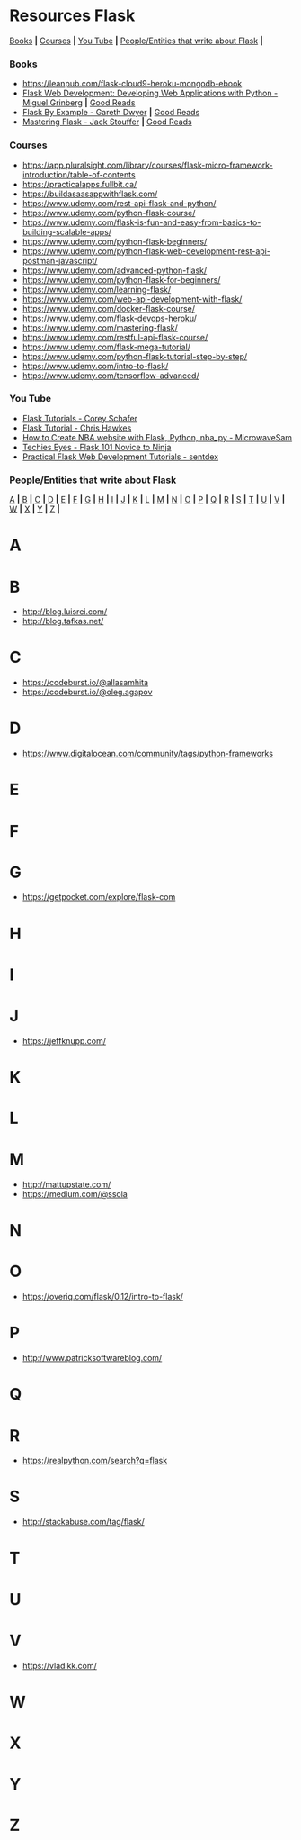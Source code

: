 # Resources Flask

[Books](#books) **|**
[Courses](#courses) **|**
[You Tube](#you-tube) **|**
[People/Entities that write about Flask](#) **|**

### Books

* https://leanpub.com/flask-cloud9-heroku-mongodb-ebook
* [Flask Web Development: Developing Web Applications with Python - Miguel Grinberg](https://www.amazon.com/Flask-Web-Development-Developing-Applications/dp/1491991739) **|** [Good Reads](https://www.goodreads.com/book/show/18774655-flask-web-development)
* [Flask By Example - Gareth Dwyer](https://www.amazon.com/Flask-Example-Gareth-Dwyer/dp/1785286935) **|** [Good Reads](https://www.goodreads.com/book/show/30125157-flask-by-example)
* [Mastering Flask - Jack Stouffer](https://www.goodreads.com/book/show/27134008-mastering-flask?from_search=true) **|** [Good Reads](https://www.goodreads.com/book/show/27134008-mastering-flask?from_search=true)

### Courses

* https://app.pluralsight.com/library/courses/flask-micro-framework-introduction/table-of-contents
* https://practicalapps.fullbit.ca/
* https://buildasaasappwithflask.com/
* https://www.udemy.com/rest-api-flask-and-python/
* https://www.udemy.com/python-flask-course/
* https://www.udemy.com/flask-is-fun-and-easy-from-basics-to-building-scalable-apps/
* https://www.udemy.com/python-flask-beginners/
* https://www.udemy.com/python-flask-web-development-rest-api-postman-javascript/
* https://www.udemy.com/advanced-python-flask/
* https://www.udemy.com/python-flask-for-beginners/
* https://www.udemy.com/learning-flask/
* https://www.udemy.com/web-api-development-with-flask/
* https://www.udemy.com/docker-flask-course/
* https://www.udemy.com/flask-devops-heroku/
* https://www.udemy.com/mastering-flask/
* https://www.udemy.com/restful-api-flask-course/
* https://www.udemy.com/flask-mega-tutorial/
* https://www.udemy.com/python-flask-tutorial-step-by-step/
* https://www.udemy.com/intro-to-flask/
* https://www.udemy.com/tensorflow-advanced/

### You Tube

* [Flask Tutorials - Corey Schafer](https://www.youtube.com/watch?v=MwZwr5Tvyxo&list=PL-osiE80TeTs4UjLw5MM6OjgkjFeUxCYH)
* [Flask Tutorial - Chris Hawkes](https://www.youtube.com/watch?v=gDSLrpxR3G4&list=PLei96ZX_m9sWQco3fwtSMqyGL-JDQo28l)
* [How to Create NBA website with Flask, Python, nba_py - MicrowaveSam](https://www.youtube.com/watch?v=QZKJnvSbwFM&t=1s)
* [Techies Eyes - Flask 101 Novice to Ninja](https://www.youtube.com/watch?v=59w1Wvawesw&list=PLDlfryoEyB-Nm7l8DCdqangPyYOGKdDQi)
* [Practical Flask Web Development Tutorials - sentdex](https://www.youtube.com/watch?v=Lv1fv-HmkQo&list=PLQVvvaa0QuDc_owjTbIY4rbgXOFkUYOUB)

### People/Entities that write about Flask
[A](#a) **|**
[B](#b) **|**
[C](#c) **|**
[D](#d) **|**
[E](#e) **|**
[F](#f) **|**
[G](#g) **|**
[H](#h) **|**
[I](#i) **|**
[J](#j) **|**
[K](#k) **|**
[L](#l) **|**
[M](#m) **|**
[N](#n) **|**
[O](#o) **|**
[P](#p) **|**
[Q](#q) **|**
[R](#r) **|**
[S](#s) **|**
[T](#t) **|**
[U](#u) **|**
[V](#v) **|**
[W](#w) **|**
[X](#x) **|**
[Y](#y) **|**
[Z](#z) **|**

# A

# B

* http://blog.luisrei.com/
* http://blog.tafkas.net/

# C

* https://codeburst.io/@allasamhita
* https://codeburst.io/@oleg.agapov

# D

* https://www.digitalocean.com/community/tags/python-frameworks

# E

# F

# G

* https://getpocket.com/explore/flask-com

# H

# I

# J

* https://jeffknupp.com/

# K

# L

# M

* http://mattupstate.com/
* https://medium.com/@ssola

# N

# O

* https://overiq.com/flask/0.12/intro-to-flask/

# P

* http://www.patricksoftwareblog.com/

# Q

# R

* https://realpython.com/search?q=flask

# S

* http://stackabuse.com/tag/flask/

# T

# U

# V

* https://vladikk.com/

# W

# X

# Y

# Z
